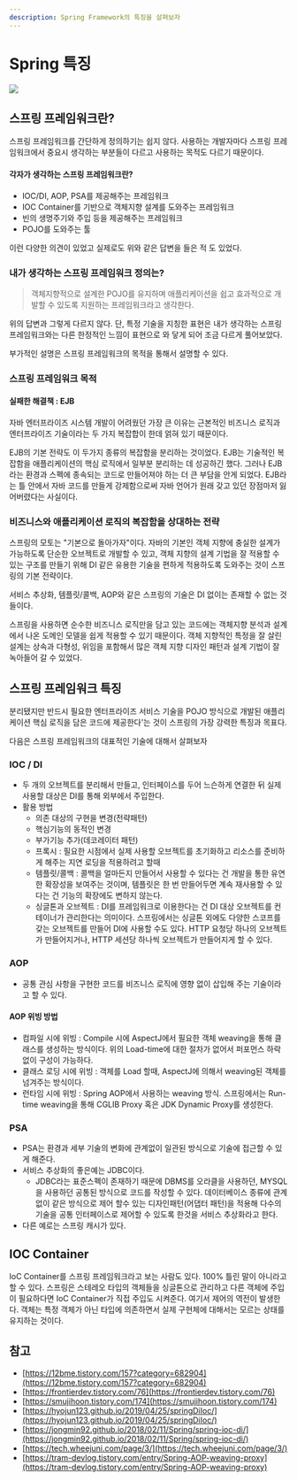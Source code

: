 ```yaml
---
description: Spring Framework의 특징을 살펴보자
---
```


# Spring 특징

![](../../.gitbook/assets/spring.png)

## 스프링 프레임워크란?

스프링 프레임워크를 간단하게 정의하기는 쉽지 않다. 사용하는 개발자마다 스프링 프레임워크에서 중요시 생각하는 부분들이 다르고 사용하는 목적도 다르기 때문이다.

#### 각자가 생각하는 스프링 프레임워크란?

* IOC/DI, AOP, PSA를 제공해주는 프레임워크
* IOC Container를 기반으로 객체지향 설계를 도와주는 프레임워크
* 빈의 생명주기와 주입 등을 제공해주는 프레임워크
* POJO를 도와주는 툴

이런 다양한 의견이 있었고 실제로도 위와 같은 답변을 들은 적 도 있었다.

### 내가 생각하는 스프링 프레임워크 정의는?

> 객체지향적으로 설계한 POJO를 유지하며 애플리케이션을 쉽고 효과적으로 개발할 수 있도록 지원하는 프레임워크라고 생각한다.

위의 답변과 그렇게 다르지 않다. 단, 특정 기술을 지칭한 표현은 내가 생각하는 스프링 프레임워크와는 다른 한정적인 느낌이 표현으로 와 닿게 되어 조금 다르게 풀어보았다.

부가적인 설명은 스프링 프레임워크의 목적을 통해서 설명할 수 있다.

### 스프링 프레임워크 목적

#### 실패한 해결책 : EJB

자바 엔터프라이즈 시스템 개발이 어려웠던 가장 큰 이유는 근본적인 비즈니스 로직과 엔터프라이즈 기술이라는 두 가지 복잡합이 한데 얽혀 있기 때문이다.

EJB의 기본 전략도 이 두가지 종류의 복잡함을 분리하는 것이었다. EJB는 기술적인 복잡함을 애플리케이션의 핵심 로직에서 일부분 분리하는 데 성공하긴 했다. 그러나 EJB라는 환경과 스펙에 종속되는 코드로 만들어져야 하는 더 큰 부담을 안게 되었다. EJB라는 틀 안에서 자바 코드를 만들게 강제함으로써 자바 언어가 원래 갖고 있던 장점마저 잃어버렸다는 사실이다.

### 비즈니스와 애플리케이션 로직의 복잡함을 상대하는 전략

스프링의 모토는 "기본으로 돌아가자"이다. 자바의 기본인 객체 지향에 충실한 설계가 가능하도록 단순한 오브젝트로 개발할 수 있고, 객체 지향의 설계 기법을 잘 적용할 수 있는 구조를 만들기 위해 DI 같은 유용한 기술을 편하게 적용하도록 도와주는 것이 스프링의 기본 전략이다.

서비스 추상화, 템플릿/콜백, AOP와 같은 스프링의 기술은 DI 없이는 존재할 수 없는 것들이다.

스프링을 사용하면 순수한 비즈니스 로직만을 담고 있는 코드에는 객체지향 분석과 설계에서 나온 도메인 모델을 쉽게 적용할 수 있기 때문이다. 객체 지향적인 특정을 잘 살린 설계는 상속과 다형성, 위임을 포함해서 많은 객체 지향 디자인 패턴과 설계 기법이 잘 녹아들어 갈 수 있었다.

## 스프링 프레임워크 특징

분리됐지만 반드시 필요한 엔터프라이즈 서비스 기술을 POJO 방식으로 개발된 애플리케이션 핵심 로직을 담은 코드에 제공한다'는 것이 스프링의 가장 강력한 특징과 목표다.

다음은 스프링 프레임워크의 대표적인 기술에 대해서 살펴보자

### IOC / DI

* 두 개의 오브젝트를 분리해서 만들고, 인터페이스를 두어 느슨하게 연결한 뒤 실제 사용할 대상은 DI를 통해 외부에서 주입한다.
* 활용 방법
  * 의존 대상의 구현을 변경(전략패턴)
  * 핵심기능의 동적인 변경
  * 부가기능 추가(데코레이터 패턴)
  * 프록시 : 필요한 시점에서 실제 사용할 오브젝트를 초기화하고 리소스를 준비하게 해주는 지연 로딩을 적용하려고 할때
  * 템플릿/콜백 : 콜백을 얼마든지 만들어서 사용할 수 있다는 건 개발을 통한 유연한 확장성을 보여주는 것이며, 템플릿은 한 번 만들어두면 계속 재사용할 수 있다는 건 기능의 확장에도 변하지 않는다.
  * 싱글톤과 오브젝트 : DI를 프레임워크로 이용한다는 건 DI 대상 오브젝트를 컨테이너가 관리한다는 의미이다. 스프링에서는 싱글톤 외에도 다양한 스코프를 갖는 오브젝트를 만들어 DI에 사용할 수도 있다. HTTP 요청당 하나의 오브젝트가 만들어지거나, HTTP 세션당 하나씩 오브젝트가 만들어지게 할 수 있다.

### AOP

* 공통 관심 사항을 구현한 코드를 비즈니스 로직에 영향 없이 삽입해 주는 기술이라고 할 수 있다.

#### AOP 위빙 방법

* 컴파일 시에 위빙 : Compile 시에 AspectJ에서 필요한 객체 weaving을 통해 클래스를 생성하는 방식이다. 위의 Load-time에 대한 절차가 없어서 퍼포먼스 하락 없이 구성이 가능하다.
* 클래스 로딩 시에 위빙 : 객체를 Load 할때, AspectJ에 의해서 weaving된 객체를 넘겨주는 방식이다.
* 런타임 시에 위빙 : Spring AOP에서 사용하는 weaving 방식. 스프링에서는 Run-time weaving을 통해 CGLIB Proxy 혹은 JDK Dynamic Proxy를 생성한다.

### PSA

* PSA는 환경과 세부 기술의 변화에 관계없이 일관된 방식으로 기술에 접근할 수 있게 해준다.
* 서비스 추상화의 좋은예는 JDBC이다.
  * JDBC라는 표준스펙이 존재하기 때문에 DBMS를 오라클을 사용하던, MYSQL을 사용하던 공통된 방식으로 코드를 작성할 수 있다. 데이터베이스 종류에 관계없이 같은 방식으로 제어 할수 있는 디자인패턴(어댑터 패턴)을 적용해 다수의 기술을 공통 인터페이스로 제어할 수 있도록 한것을 서비스 추상화라고 한다.
* 다른 예로는 스프링 캐시가 있다.

## IOC Container

IoC Container를 스프링 프레임워크라고 보는 사람도 있다. 100% 틀린 말이 아니라고 할 수 있다. 스프링은 스테레오 타입의 객체들을 싱글톤으로 관리하고 다른 객체에 주입이 필요하다면 IoC Container가 직접 주입도 시켜준다. 여기서 제어의 역전이 발생한다. 객체는 특정 객체가 아닌 타입에 의존하면서 실제 구현체에 대해서는 모르는 상태를 유지하는 것이다.

## 참고

* [https://12bme.tistory.com/157?category=682904](https://12bme.tistory.com/157?category=682904)
* [https://frontierdev.tistory.com/76](https://frontierdev.tistory.com/76)
* [https://smujihoon.tistory.com/174](https://smujihoon.tistory.com/174)
* [https://hyojun123.github.io/2019/04/25/springDiIoc/](https://hyojun123.github.io/2019/04/25/springDiIoc/)
* [https://jongmin92.github.io/2018/02/11/Spring/spring-ioc-di/](https://jongmin92.github.io/2018/02/11/Spring/spring-ioc-di/)
* [https://tech.wheejuni.com/page/3/](https://tech.wheejuni.com/page/3/)
* [https://tram-devlog.tistory.com/entry/Spring-AOP-weaving-proxy](https://tram-devlog.tistory.com/entry/Spring-AOP-weaving-proxy)
